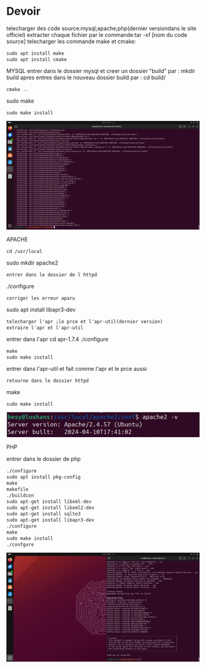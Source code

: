 # Devoir
telecharger des code source:mysql;apache;php(dernier versiondans le site officiel)
extracter chaque fichier par le commande:tar -xf [nom du code source]
telecharger les commande make et cmake:
```
sudo apt install make
sudo apt install cmake
```
MYSQL
entrer dans le dossier mysql et creer un dossier "build"
par : mkdir build
apres entres dans le nouveau dossier build par : cd build/
```
cmake ..
```
sudo make
```
sudo make install
```
![image final apres la telechargement](https://github.com/ANDRINOELYMamyFitiavana/Devoir/blob/b1f183929ec93232c945f61c6c00a0caf18d68d4/mysql.png)



APACHE
 ```
 cd /usr/local
 ```
 sudo mkdir apache2
 ```
 entrer dans le dossier de l httpd
 ```
 ./configure
 ```
 corriger les erreur aparu
 ```
 sudo apt install libapr3-dev
 ```
 telecharger l'apr ;le prce et l'apr-util(dernier version)
 extraire l'apr et l'apr-util
 ```
 entrer dans l'apr
 cd apr-1.7.4
 ./configure
 ```
 make
 sudo make install
 ```
 entrer dans l'apr-util  et fait comme l'apr et le prce aussi
```
retourne dans le dossier httpd
```
make
```
sudo make install
```
![image final](https://github.com/ANDRINOELYMamyFitiavana/Devoir/blob/main/apache.png)

PHP

entrer dans le dossier de php 
```
./configure
sudo apt install pkg-config
make
makefile
./buildcon
sudo apt-get install libxml-dev
sudo apt-get install libxml2-dev
sudo apt-get install sqlte3
sudo apt-get install libapr3-dev
./configure
make
sudo make install
./confgure
```

![dernier image](https://github.com/ANDRINOELYMamyFitiavana/Devoir/blob/main/php.png)
